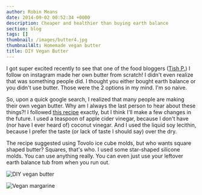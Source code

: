 ```yaml
---
author: Robin Means
date: 2014-09-02 00:52:34 +0000
description: Cheaper and healthier than buying earth balance
section: blog
tags: []
thumbnail: /images/butter4.jpg
thumbnailAlt: Homemade vegan butter
title: DIY Vegan Butter
---
```


I got super excited recently to see that one of the food bloggers ([Tish P.](http://instagram.com/tpat35)) I follow on instagram made her own butter from scratch! I didn't even realize that was something people did. I thought you either bought earth balance or you didn't use butter. Those were the 2 options in my mind. I'm so naive.

So, upon a quick google search, I realized that many people are making their own vegan butter. Why am I always the last person to hear about these things?! I followed [this recipe](http://www.veganbaking.net/recipes/fats/vegan-butters/vegan-butter)&nbsp;exactly, but I think I'll make a few changes in the future. I used a teaspoon of apple cider vinegar, because I don't have (nor have I ever heard of) coconut vinegar. And I used the liquid soy lecithin, because I prefer the taste (or lack of taste I should say) over the dry.

The recipe suggested using Tovolo ice cube molds, but who wants square shaped butter? Squares, that's who. I used some star-shaped silicone molds. You can use anything really. You can even just use your leftover earth balance tub from when you run out.

![DIY vegan butter](/images/butter1.jpg)

![Vegan margarine](/images/butter3.jpg)


